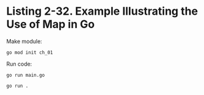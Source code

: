 # Listing 2-32. Example Illustrating the Use of Map in Go

Make module:

```
go mod init ch_01 
```

Run code:

```
go run main.go
```

```
go run .
```